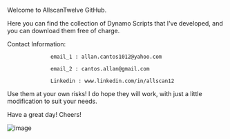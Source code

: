Welcome to AllscanTwelve GitHub.

Here you can find the collection of Dynamo Scripts that I've developed, and you can download them free of charge.

Contact Information:

                  email_1 : allan.cantos1012@yahoo.com

                  email_2 : cantos.allan@gmail.com
                  
                  Linkedin : www.linkedin.com/in/allscan12

Use them at your own risks! I do hope they will work, with just a little modification to suit your needs.

Have a great day! Cheers!


![image](https://github.com/user-attachments/assets/5fb97403-85db-4613-9e2e-28b8a3b997cc)
